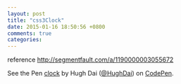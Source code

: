 ```yaml
---
layout: post
title: "css3Clock"
date: 2015-01-16 18:50:56 +0800
comments: true
categories:
---
```

reference http://segmentfault.com/a/1190000003055672

<p data-height="400" data-theme-id="0" data-slug-hash="MKKXJp" data-default-tab="result" data-user="HughDai" class='codepen'>See the Pen <a href='http://codepen.io/HughDai/pen/MKKXJp/'>clock</a> by Hugh Dai (<a href='http://codepen.io/HughDai'>@HughDai</a>) on <a href='http://codepen.io'>CodePen</a>.</p>
<script async src="//assets.codepen.io/assets/embed/ei.js"></script>
